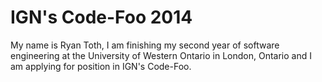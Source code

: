 IGN's Code-Foo 2014
=============

My name is Ryan Toth, I am finishing my second year of software engineering at the University of Western Ontario in London, Ontario and I am applying for position in IGN's Code-Foo.



